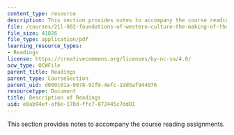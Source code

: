 ```yaml
---
content_type: resource
description: This section provides notes to accompany the course reading assignments.
file: /courses/21l-002-foundations-of-western-culture-the-making-of-the-modern-world-spring-2010/e0ab94efaf6e178dffc7872445c7dd01_MIT21L_002S10_read01.pdf
file_size: 41826
file_type: application/pdf
learning_resource_types:
- Readings
license: https://creativecommons.org/licenses/by-nc-sa/4.0/
ocw_type: OCWFile
parent_title: Readings
parent_type: CourseSection
parent_uid: d000c01a-0078-91f9-4efc-1dd5af944076
resourcetype: Document
title: Description of Readings
uid: e0ab94ef-af6e-178d-ffc7-872445c7dd01
---
```

This section provides notes to accompany the course reading assignments.